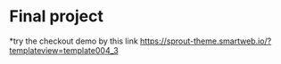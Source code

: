 # Final project

*try the checkout demo by this link https://sprout-theme.smartweb.io/?templateview=template004_3
